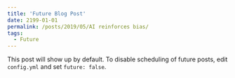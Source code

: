 ```yaml
---
title: 'Future Blog Post'
date: 2199-01-01
permalink: /posts/2019/05/AI reinforces bias/
tags:
  - Future
---
```


This post will show up by default. To disable scheduling of future posts, edit `config.yml` and set `future: false`. 
